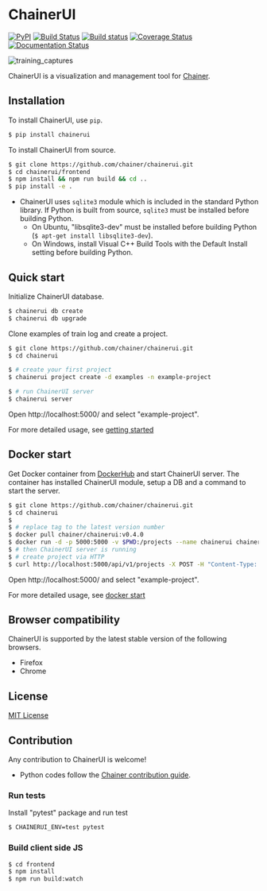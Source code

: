 # ChainerUI

[![PyPI](https://img.shields.io/pypi/v/chainerui.svg)](https://pypi.python.org/pypi/chainerui)
[![Build Status](https://travis-ci.org/chainer/chainerui.svg?branch=master)](https://travis-ci.org/chainer/chainerui)
[![Build status](https://ci.appveyor.com/api/projects/status/bag5tjue689nxj4v/branch/master?svg=true)](https://ci.appveyor.com/project/disktnk/chainerui-1iviy/branch/master)
[![Coverage Status](https://coveralls.io/repos/github/chainer/chainerui/badge.svg)](https://coveralls.io/github/chainer/chainerui)
[![Documentation Status](https://readthedocs.org/projects/chainerui/badge/?version=latest)](http://chainerui.readthedocs.io/en/latest/?badge=latest)

![training_captures](https://user-images.githubusercontent.com/414255/34244148-637e6630-e667-11e7-8a6b-9a857fa806bc.gif)

ChainerUI is a visualization and management tool for [Chainer](https://github.com/chainer/chainer).

## Installation

To install ChainerUI, use `pip`.

```sh
$ pip install chainerui
```

To install ChainerUI from source.

```sh
$ git clone https://github.com/chainer/chainerui.git
$ cd chainerui/frontend
$ npm install && npm run build && cd ..
$ pip install -e .
```

- ChainerUI uses `sqlite3` module which is included in the standard Python library. If Python is built from source, `sqlite3` must be installed before building Python.
    - On Ubuntu, "libsqlite3-dev" must be installed before building Python (`$ apt-get install libsqlite3-dev`).
    - On Windows, install Visual C++ Build Tools with the Default Install setting before building Python.

## Quick start

Initialize ChainerUI database.

```sh
$ chainerui db create
$ chainerui db upgrade
```

Clone examples of train log and create a project.

```sh
$ git clone https://github.com/chainer/chainerui.git
$ cd chainerui

$ # create your first project
$ chainerui project create -d examples -n example-project

$ # run ChainerUI server
$ chainerui server
```

Open http://localhost:5000/ and select "example-project".

For more detailed usage, see [getting started](http://chainerui.readthedocs.io/en/latest/getstart.html)

## Docker start

Get Docker container from [DockerHub](https://hub.docker.com/r/chainer/chainerui/) and start ChainerUI server. The container has installed ChainerUI module, setup a DB and a command to start the server.

```sh
$ git clone https://github.com/chainer/chainerui.git
$ cd chainerui
$
$ # replace tag to the latest version number
$ docker pull chainer/chainerui:v0.4.0
$ docker run -d -p 5000:5000 -v $PWD:/projects --name chainerui chainer/chainerui:v0.4.0
$ # then ChainerUI server is running
$ # create project via HTTP
$ curl http://localhost:5000/api/v1/projects -X POST -H "Content-Type: application/json" -d '{"project":{"name":"example-project","path_name":"/projects/examples"}}'
```

Open http://localhost:5000/ and select "example-project".

For more detailed usage, see [docker start](http://chainerui.readthedocs.io/en/latest/docker.html)

## Browser compatibility

ChainerUI is supported by the latest stable version of the following browsers.

- Firefox
- Chrome

## License

[MIT License](LICENSE)

## Contribution

Any contribution to ChainerUI is welcome!

- Python codes follow the [Chainer contribution guide](https://docs.chainer.org/en/stable/contribution.html).

### Run tests

Install "pytest" package and run test

```sh
$ CHAINERUI_ENV=test pytest
```

### Build client side JS

```sh
$ cd frontend
$ npm install
$ npm run build:watch
```
